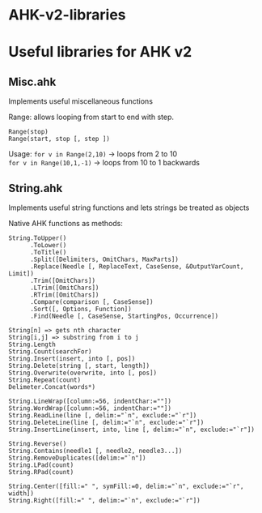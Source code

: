 # AHK-v2-libraries
# Useful libraries for AHK v2

## Misc.ahk  
Implements useful miscellaneous functions 

Range: allows looping from start to end with step.  
```
Range(stop)  
Range(start, stop [, step ])  
```
Usage: `for v in Range(2,10)` -> loops from 2 to 10  
`for v in Range(10,1,-1)` -> loops from 10 to 1 backwards  


## String.ahk
Implements useful string functions and lets strings be treated as objects  

Native AHK functions as methods:
```
String.ToUpper()
	  .ToLower()
	  .ToTitle()
	  .Split([Delimiters, OmitChars, MaxParts])
	  .Replace(Needle [, ReplaceText, CaseSense, &OutputVarCount, Limit])
	  .Trim([OmitChars])
	  .LTrim([OmitChars])
      .RTrim([OmitChars])
	  .Compare(comparison [, CaseSense])
	  .Sort([, Options, Function])
      .Find(Needle [, CaseSense, StartingPos, Occurrence])
```

```
String[n] => gets nth character
String[i,j] => substring from i to j
String.Length
String.Count(searchFor)
String.Insert(insert, into [, pos])
String.Delete(string [, start, length])
String.Overwrite(overwrite, into [, pos])
String.Repeat(count)
Delimeter.Concat(words*)

String.LineWrap([column:=56, indentChar:=""])
String.WordWrap([column:=56, indentChar:=""])
String.ReadLine(line [, delim:="`n", exclude:="`r"])
String.DeleteLine(line [, delim:="`n", exclude:="`r"])
String.InsertLine(insert, into, line [, delim:="`n", exclude:="`r"])

String.Reverse()
String.Contains(needle1 [, needle2, needle3...])
String.RemoveDuplicates([delim:="`n"])
String.LPad(count)
String.RPad(count)

String.Center([fill:=" ", symFill:=0, delim:="`n", exclude:="`r", width])
String.Right([fill:=" ", delim:="`n", exclude:="`r"])
```
